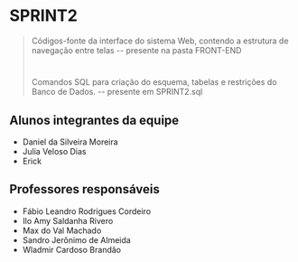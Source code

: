 # SPRINT2

> Códigos-fonte da interface do sistema Web, contendo a estrutura de navegação entre telas -- presente na pasta FRONT-END 
> #
> Comandos SQL para criação do esquema, tabelas e restrições do Banco de Dados. -- presente em SPRINT2.sql


## Alunos integrantes da equipe

* Daniel da Silveira Moreira
* Julia Veloso Dias
* Erick 

## Professores responsáveis

* Fábio Leandro Rodrigues Cordeiro
* Ilo Amy Saldanha Rivero
* Max do Val Machado
* Sandro Jerônimo de Almeida 
* Wladmir Cardoso Brandão

